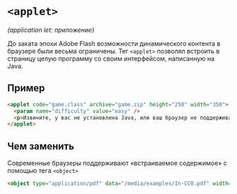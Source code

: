 # `<applet>`

_(application let: приложение)_

До заката эпохи Adobe Flash возможности динамического контента в браузере были весьма ограничены. Тег `<applet>` позволял встроить в страницу целую программу со своим интерфейсом, написанную на Java.

## Пример

```html
<applet code="game.class" archive="game.zip" height="250" width="350">
  <param name="difficulty" value="easy" />
  <p>Извините, у вас не установлена Java, или ваш браузер не поддерживает встраиваемые Java-апплеты.</p>
</applet>
```

## Чем заменить

Современные браузеры поддерживают «встраиваемое содержимое» с помощью тега `<object>`

```html
<object type="application/pdf" data="/media/examples/In-CC0.pdf" width="250" height="200"></object>
```
